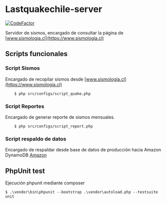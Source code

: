 # Lastquakechile-server

[![CodeFactor](https://www.codefactor.io/repository/github/figonzal1/lastquakechile-server/badge)](https://www.codefactor.io/repository/github/figonzal1/lastquakechile-server) 

Servidor de sismos, encargado de consultar la página de [www.sismologia.cl](https://www.sismología.cl)

## Scripts funcionales
### Script Sismos
Encargado de recopilar sismos desde [www.sismologia.cl](https://www.sismología.cl)
```ssh
    $ php src/configs/script_quake.php
```
### Script Reportes
Encargado de generar reporte de sismos mensuales.
```ssh
    $ php src/configs/script_report.php
```

### Script respaldo de datos
Encargado de respaldar desde base de datos de producción hacia Amazon DynamoDB [Amazon ]()

## PhpUnit test
Ejecución phpunit mediante composer
```ssh
$ .\vendor\bin\phpunit --bootstrap .\vendor\autoload.php --testsuite unit
```


